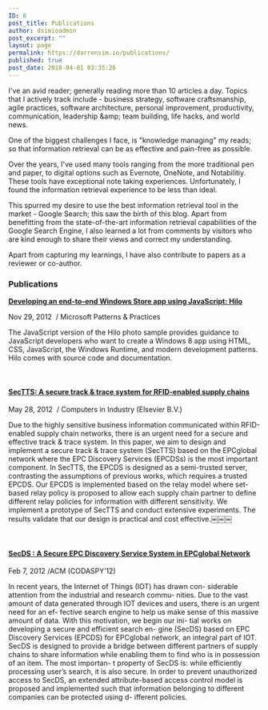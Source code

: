 ```yaml
---
ID: 8
post_title: Publications
author: dsimioadmin
post_excerpt: ""
layout: page
permalink: https://darrensim.io/publications/
published: true
post_date: 2018-04-01 03:35:26
---
```

I've an avid reader; generally reading more than 10 articles a day. Topics that I actively track include - business strategy, software craftsmanship, agile practices, software architecture, personal improvement, productivity, communication, leadership &amp;amp; team building, life hacks, and world news.

One of the biggest challenges I face, is "knowledge managing" my reads; so that information retrieval can be as effective and pain-free as possible.

Over the years, I've used many tools ranging from the more traditional pen and paper, to digital options such as Evernote, OneNote, and Notabilitiy. These tools have exceptional note taking experiences. Unfortunately, I found the information retrieval experience to be less than ideal.

This spurred my desire to use the best information retrieval tool in the market - Google Search; this saw the birth of this blog. Apart from benefitting from the state-of-the-art information retrieval capabilities of the Google Search Engine, I also learned a lot from comments by visitors who are kind enough to share their views and correct my understanding.

Apart from capturing my learnings, I have also contribute to papers as a reviewer or co-author.

<h3>Publications</h3>

<h4 class="pv-accomplishment-entity__title" style="display: inline !important;"><a href="http://msdn.microsoft.com/en-us/library/windows/apps/jj863142.aspx" target="_blank" rel="noopener">Developing an end-to-end Windows Store app using JavaScript: Hilo</a></h4>
<p class="pv-accomplishment-entity__subtitle"><span class="pv-accomplishment-entity__date">Nov 29, 2012 </span><span class="pv-accomplishment-entity__publisher"> <span class="visually-hidden">/ </span>Microsoft Patterns &amp; Practices</span></p>
<p class="pv-accomplishment-entity__description Sans-15px-black-70%">The JavaScript version of the Hilo photo sample provides guidance to JavaScript developers who want to create a Windows 8 app using HTML, CSS, JavaScript, the Windows Runtime, and modern development patterns. Hilo comes with source code and documentation.</p>
&nbsp;
<h4 class="pv-accomplishment-entity__title"><a href="http://www.sciencedirect.com/science/article/pii/S016636151200084X" target="_blank" rel="noopener">SecTTS: A secure track &amp; trace system for RFID-enabled supply chains</a></h4>
<p class="pv-accomplishment-entity__subtitle"><span class="pv-accomplishment-entity__date">May 28, 2012 </span><span class="pv-accomplishment-entity__publisher"> <span class="visually-hidden">/ </span>Computers in Industry (Elsevier B.V.)</span></p>
<p class="pv-accomplishment-entity__description Sans-15px-black-70%">Due to the highly sensitive business information communicated within RFID-enabled supply chain networks, there is an urgent need for a secure and effective track &amp; trace system. In this paper, we aim to design and implement a secure track &amp; trace system (SecTTS) based on the EPCglobal network where the EPC Discovery Services (EPCDSs) is the most important component. In SecTTS, the EPCDS is designed as a semi-trusted server, contrasting the assumptions of previous works, which requires a trusted EPCDS. Our EPCDS is implemented based on the relay model where set-based relay policy is proposed to allow each supply chain partner to define different relay policies for information with different sensitivity. We implement a prototype of SecTTS and conduct extensive experiments. The results validate that our design is practical and cost effective.￼￼￼</p>
&nbsp;
<h4 class="pv-accomplishment-entity__title"><a href="http://dl.acm.org/citation.cfm?id=2133634&amp;dl=ACM&amp;coll=DL&amp;CFID=874757641&amp;CFTOKEN=11384620" target="_blank" rel="noopener">SecDS : A Secure EPC Discovery Service System in EPCglobal Network</a></h4>
<p class="pv-accomplishment-entity__subtitle"><span class="pv-accomplishment-entity__date">Feb 7, 2012 /</span><span class="pv-accomplishment-entity__publisher">ACM (CODASPY’12)</span></p>
<p class="pv-accomplishment-entity__description Sans-15px-black-70%">In recent years, the Internet of Things (IOT) has drawn con- siderable attention from the industrial and research commu- nities. Due to the vast amount of data generated through IOT devices and users, there is an urgent need for an ef- fective search engine to help us make sense of this massive amount of data. With this motivation, we begin our ini- tial works on developing a secure and efficient search en- gine (SecDS) based on EPC Discovery Services (EPCDS) for EPCglobal network, an integral part of IOT. SecDS is designed to provide a bridge between different partners of supply chains to share information while enabling them to find who is in possession of an item. The most importan- t property of SecDS is: while efficiently processing user’s search, it is also secure. In order to prevent unauthorized access to SecDS, an extended attribute-based access control model is proposed and implemented such that information belonging to different companies can be protected using d- ifferent policies.</p>